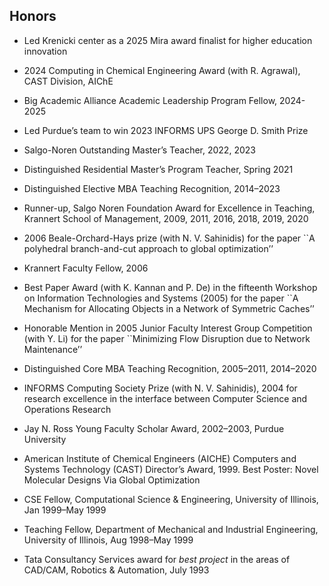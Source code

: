 <section id="honors">

## Honors

- Led Krenicki center as a 2025 Mira award finalist for higher education
  innovation

- 2024 Computing in Chemical Engineering Award (with R. Agrawal), CAST
  Division, AIChE

- Big Academic Alliance Academic Leadership Program Fellow, 2024-2025

- Led Purdue’s team to win 2023 INFORMS UPS George D. Smith Prize

- Salgo-Noren Outstanding Master’s Teacher, 2022, 2023

- Distinguished Residential Master’s Program Teacher, Spring 2021

- Distinguished Elective MBA Teaching Recognition, 2014–2023

- Runner-up, Salgo Noren Foundation Award for Excellence in Teaching,
  Krannert School of Management, 2009, 2011, 2016, 2018, 2019, 2020

- 2006 Beale-Orchard-Hays prize (with N. V. Sahinidis) for the paper
  \`\`A polyhedral branch-and-cut approach to global optimization’’

- Krannert Faculty Fellow, 2006

- Best Paper Award (with K. Kannan and P. De) in the fifteenth Workshop
  on Information Technologies and Systems (2005) for the paper \`\`A
  Mechanism for Allocating Objects in a Network of Symmetric Caches’’

- Honorable Mention in 2005 Junior Faculty Interest Group Competition
  (with Y. Li) for the paper \`\`Minimizing Flow Disruption due to
  Network Maintenance’’

- Distinguished Core MBA Teaching Recognition, 2005–2011, 2014–2020

- INFORMS Computing Society Prize (with N. V. Sahinidis), 2004 for
  research excellence in the interface between Computer Science and
  Operations Research

- Jay N. Ross Young Faculty Scholar Award, 2002–2003, Purdue University

- American Institute of Chemical Engineers (AICHE) Computers and Systems
  Technology (CAST) Director’s Award, 1999. Best Poster: Novel Molecular
  Designs Via Global Optimization

- CSE Fellow, Computational Science & Engineering, University of
  Illinois, Jan 1999–May 1999

- Teaching Fellow, Department of Mechanical and Industrial Engineering,
  University of Illinois, Aug 1998–May 1999

- Tata Consultancy Services award for *best project* in the areas of
  CAD/CAM, Robotics & Automation, July 1993

</section>

